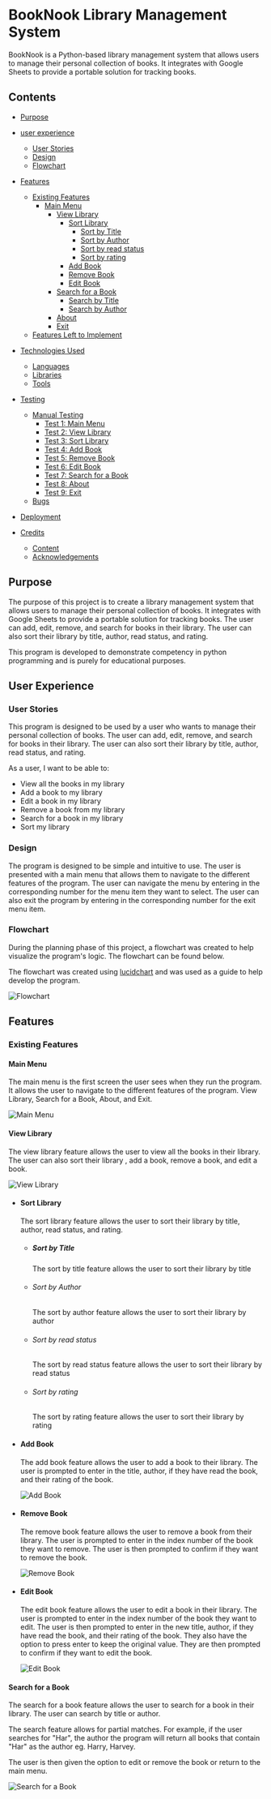 # BookNook Library Management System
BookNook is a Python-based library management system that allows users to manage their personal collection of books.
It integrates with Google Sheets to provide a portable solution for tracking books.

## Contents

- [Purpose](#purpose)
- [user experience](#user-experience)
    * [User Stories](#user-stories)
    * [Design](#design)
    * [Flowchart](#flowchart)
- [Features](#features)
    * [Existing Features](#existing-features)
        * [Main Menu](#main-menu)
            * [View Library](#view-library)
                * [Sort Library](#sort-library)
                    * [Sort by Title](#sort-by-title)
                    * [Sort by Author](#sort-by-author)
                    * [Sort by read status](#sort-by-read-status)
                    * [Sort by rating](#sort-by-rating)
                * [Add Book](#add-book)
                * [Remove Book](#remove-book)
                * [Edit Book](#edit-book)
            * [Search for a Book](#search-for-a-book)
                * [Search by Title](#search-by-title)
                * [Search by Author](#search-by-author)
            * [About](#about)
            * [Exit](#exit)
    * [Features Left to Implement](#features-left-to-implement)
- [Technologies Used](#technologies-used)
    * [Languages](#languages)
    * [Libraries](#libraries)
    * [Tools](#tools)
- [Testing](#testing)
    * [Manual Testing](#manual-testing)
        * [Test 1: Main Menu](#test-1-main-menu)
        * [Test 2: View Library](#test-2-view-library)
        * [Test 3: Sort Library](#test-3-sort-library)
        * [Test 4: Add Book](#test-4-add-book)
        * [Test 5: Remove Book](#test-5-remove-book)
        * [Test 6: Edit Book](#test-6-edit-book)
        * [Test 7: Search for a Book](#test-7-search-for-a-book)
        * [Test 8: About](#test-8-about)
        * [Test 9: Exit](#test-9-exit)
    * [Bugs](#bugs)

- [Deployment](#deployment)

- [Credits](#credits)
    * [Content](#content)
    * [Acknowledgements](#acknowledgements) 

## Purpose
The purpose of this project is to create a library management system that allows users to manage their personal collection of books. It integrates with Google Sheets to provide a portable solution for tracking books. The user can add, edit, remove, and search for books in their library. The user can also sort their library by title, author, read status, and rating.

This program is developed to demonstrate competency in python programming and is purely for educational purposes.

## User Experience

### User Stories
This program is designed to be used by a user who wants to manage their personal collection of books. The user can add, edit, remove, and search for books in their library. The user can also sort their library by title, author, read status, and rating.

As a user, I want to be able to:
- View all the books in my library
- Add a book to my library
- Edit a book in my library
- Remove a book from my library
- Search for a book in my library
- Sort my library

### Design
The program is designed to be simple and intuitive to use. The user is presented with a main menu that allows them to navigate to the different features of the program. The user can navigate the menu by entering in the corresponding number for the menu item they want to select. The user can also exit the program by entering in the corresponding number for the exit menu item.

### Flowchart
During the planning phase of this project, a flowchart was created to help visualize the program's logic. The flowchart can be found below.

The flowchart was created using [lucidchart](https://www.lucidchart.com/) and was used as a guide to help develop the program.

![Flowchart](readme/flowchart.png)

## Features

### Existing Features
#### Main Menu
The main menu is the first screen the user sees when they run the program. It allows the user to navigate to the different features of the program.
View Library, Search for a Book, About, and Exit.

![Main Menu](readme/main-menu.png)

#### View Library
The view library feature allows the user to view all the books in their library. The user can also sort their library , add a book, remove a book, and edit a book.

![View Library](readme/view-library.png)

- #### Sort Library
    The sort library feature allows the user to sort their library by title, author, read status, and rating.

    - ##### Sort by Title
        The sort by title feature allows the user to sort their library by title 

    - ###### Sort by Author
        The sort by author feature allows the user to sort their library by author

    - ###### Sort by read status
        The sort by read status feature allows the user to sort their library by read status

    - ###### Sort by rating
        The sort by rating feature allows the user to sort their library by rating

- #### Add Book
    The add book feature allows the user to add a book to their library. The user is prompted to enter in the title, author, if they have read the book, and their rating of the book. 

    ![Add Book](readme/add-book.png)

- #### Remove Book
    The remove book feature allows the user to remove a book from their library. The user is prompted to enter in the index number of the book they want to remove.
    The user is then prompted to confirm if they want to remove the book.

    ![Remove Book](readme/remove-book.png)

- #### Edit Book
    The edit book feature allows the user to edit a book in their library. The user is prompted to enter in the index number of the book they want to edit.
    The user is then prompted to enter in the new title, author, if they have read the book, and their rating of the book.
    They also have the option to press enter to keep the original value.
    They are then prompted to confirm if they want to edit the book.

    ![Edit Book](readme/edit-book.png)

#### Search for a Book
The search for a book feature allows the user to search for a book in their library. The user can search by title or author.

The search feature allows for partial matches. For example, if the user searches for "Har", the author the program will return all books that contain "Har" as the author eg. Harry, Harvey.

The user is then given the option to edit or remove the book or return to the main menu.

![Search for a Book](readme/search-book.png)
